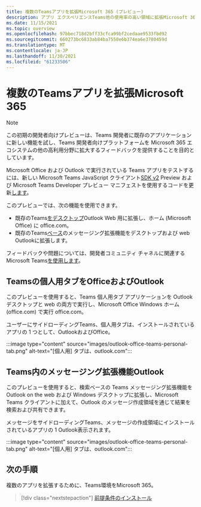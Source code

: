 ```yaml
---
title: 複数のTeamsアプリを拡張Microsoft 365 (プレビュー)
description: アプリ エクスペリエンスTeams他の使用率の高い領域に拡張Microsoft 365
ms.date: 11/15/2021
ms.topic: overview
ms.openlocfilehash: 97bbec718d2bff33cfca99bf2cedaae9533fbd92
ms.sourcegitcommit: 660273bc6833ab84ba7550e6b374ea6e3780459d
ms.translationtype: MT
ms.contentlocale: ja-JP
ms.lasthandoff: 11/30/2021
ms.locfileid: "61233506"
---
```

# <a name="extend-teams-apps-across-microsoft-365"></a>複数のTeamsアプリを拡張Microsoft 365

> [!NOTE]
> この初期の開発者向けプレビューは、Teams 開発者に既存のアプリケーションに新しい機能を試し、Teams 開発者向[](/microsoftteams/platform/feedback)けプラットフォームを Microsoft 365 エコシステムの他の高利用分野に拡大するフィードバックを提供することを目的としています。

Microsoft Office および Outlook で実行されている Teams アプリをテストするには、新しい Microsoft Teams JavaScript クライアント[SDK v2](using-teams-client-sdk-preview.md) Preview および Microsoft Teams Developer プレビュー マニフェストを使用するコードを更新[します](../resources/schema/manifest-schema-dev-preview.md)。

このプレビューでは、次の機能を使用できます。

- 既存のTeams[をデスクトップ](/microsoftteams/platform/tabs/how-to/create-personal-tab)Outlook Web 用に拡張し、ホーム (Microsoft Office) に office.com。
- 既存のTeams[ベース](/microsoftteams/platform/messaging-extensions/how-to/search-commands/define-search-command)のメッセージング拡張機能をデスクトップおよび web Outlookに拡張します。

フィードバックや問題については、開発者コミュニティ チャネルに関連するMicrosoft Teams[を使用します](/microsoftteams/platform/feedback)。

## <a name="teams-personal-tabs-in-office-and-outlook"></a>Teamsの個人用タブをOfficeおよびOutlook

このプレビューを使用すると、Teams 個人用タブ アプリケーションを Outlook デスクトップと web の両方で実行し、Microsoft Office Windows ホーム (office.com) で実行 office.com。

ユーザーにサイドローディングTeams、個人用タブは、インストールされているアプリの 1 つとして、OutlookおよびOffice。

:::image type="content" source="images/outlook-office-teams-personal-tab.png" alt-text="[個人用] タブは、outlook.com":::

## <a name="teams-messaging-extensions-in-outlook"></a>Teams内のメッセージング拡張機能Outlook

このプレビューを使用すると、検索ベースの Teams メッセージング拡張機能を Outlook on the web および Windows デスクトップに拡張し、Microsoft Teams クライアントに加えて、Outlook のメッセージ作成領域を通じて結果を検索および共有できます。

メッセージをサイドローディングTeams、メッセージの作成領域にインストールされているアプリの 1 Outlook表示されます。

:::image type="content" source="images/outlook-office-teams-personal-tab.png" alt-text="[個人用] タブは、outlook.com":::

## <a name="next-step"></a>次の手順

複数のアプリを拡張するために、Teams環境をMicrosoft 365。

> [!div class="nextstepaction"]
> [前提条件のインストール](prerequisites.md)
